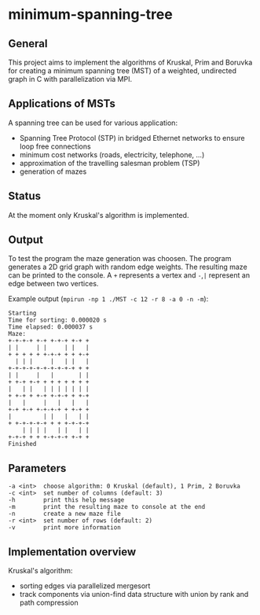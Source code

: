 minimum-spanning-tree
=====================

General
-------

This project aims to implement the algorithms of Kruskal, Prim and Boruvka for creating a minimum spanning tree (MST) of a weighted, undirected graph in C with parallelization via MPI.

Applications of MSTs
--------------------

A spanning tree can be used for various application:
* Spanning Tree Protocol (STP) in bridged Ethernet networks to ensure loop free connections
* minimum cost networks (roads, electricity, telephone, ...)
* approximation of the travelling salesman problem (TSP)
* generation of mazes

Status
------

At the moment only Kruskal's algorithm is implemented.

Output
------

To test the program the maze generation was choosen. The program generates a 2D grid graph with random edge weights. The resulting maze can be printed to the console. A `+` represents a vertex and `-`,`|` represent an edge between two vertices.

Example output (`mpirun -np 1 ./MST -c 12 -r 8 -a 0 -n -m`):
```
Starting
Time for sorting: 0.000020 s
Time elapsed: 0.000037 s
Maze:
+-+-+-+ +-+ +-+-+ +-+ +
| |     | |     | |   |
+ + + + + +-+-+ + + +-+
  | | |     |   | |   |
+-+-+-+-+-+-+-+-+-+ + +
| |     |   |       | |
+ +-+ +-+ + + + + + + +
|   | |   | | | | | | |
+ +-+ + +-+ +-+-+ + +-+
|   |     |   |   |   |
+-+ +-+ +-+-+-+ + +-+ +
|         | |   |   | |
+ +-+-+-+-+ + + +-+-+-+
    | | | |   | |   | |
+-+-+ + + +-+-+-+ +-+ +
Finished
```

Parameters
----------

```
-a <int>  choose algorithm: 0 Kruskal (default), 1 Prim, 2 Boruvka
-c <int>  set number of columns (default: 3)
-h        print this help message
-m        print the resulting maze to console at the end
-n        create a new maze file
-r <int>  set number of rows (default: 2)
-v        print more information
```

Implementation overview
-----------------------

Kruskal's algorithm:
* sorting edges via parallelized mergesort
* track components via union-find data structure with union by rank and path compression
